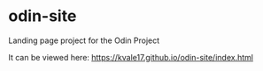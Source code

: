 # odin-site

Landing page project for the Odin Project

It can be viewed here: https://kvale17.github.io/odin-site/index.html

